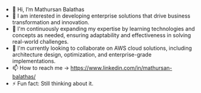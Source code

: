 - 👋 Hi, I’m Mathursan Balathas
- 👀 I am interested in developing enterprise solutions that drive business transformation and innovation.
- 🌱 I'm continuously expanding my expertise by learning technologies and concepts as needed, ensuring adaptability and effectiveness in solving real-world challenges. 
- 💞️ I'm currently looking to collaborate on AWS cloud solutions, including architecture design, optimization, and enterprise-grade implementations.
- 📫 How to reach me -> https://www.linkedin.com/in/mathursan-balathas/
- ⚡ Fun fact: Still thinking about it.

<!---
Mathursan-001/Mathursan-001 is a ✨ special ✨ repository because its `README.md` (this file) appears on your GitHub profile.
You can click the Preview link to take a look at your changes.
--->
